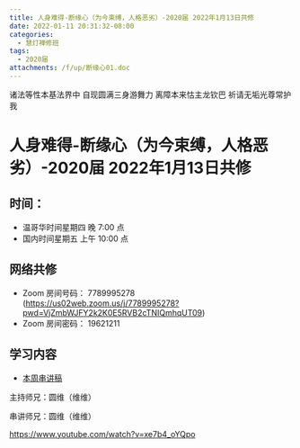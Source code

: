 ```yaml
---
title: 人身难得-断缘心（为今束缚，人格恶劣）-2020届 2022年1月13日共修
date: 2022-01-11 20:31:32-08:00
categories:
  - 慧灯禅修班
tags:
  - 2020届
attachments: /f/up/断缘心01.doc
---
```

诸法等性本基法界中 自现圆满三身游舞力 
离障本来怙主龙钦巴 祈请无垢光尊常护我

# 人身难得-断缘心（为今束缚，人格恶劣）-2020届 2022年1月13日共修

## 时间：

* 温哥华时间星期四 晚 7:00 点
* 国内时间星期五 上午 10:00 点

## 网络共修

* Zoom 房间号码： 7789995278 (<https://us02web.zoom.us/j/7789995278?pwd=VjZmbWJFY2k2K0E5RVB2cTNIQmhqUT09>)
* Zoom 房间密码： 19621211

## 学习内容

* [本周串讲稿](https://s3.ca-central-1.wasabisys.com/hddata/f.huidengchanxiu.net/hdv/f/up/断缘心01.doc)

主持师兄：圆维（维维）

串讲师兄：圆维（维维）

<https://www.youtube.com/watch?v=xe7b4_oYQpo>